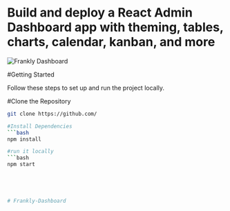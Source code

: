 # Build and deploy a React Admin Dashboard app with theming, tables, charts, calendar, kanban, and more



![Frankly Dashboard](https://github.com/developerMasum/Frankly-Dashboard/assets/121633032/8ccb8af7-0b17-4ec9-b6e6-f8532b4a0b69)

#Getting Started

Follow these steps to set up and run the project locally.

#Clone the Repository

```bash
git clone https://github.com/ 

#Install Dependencies
```bash
npm install  

#run it locally 
```bash
npm start 





#   F r a n k l y - D a s h b o a r d 
 
 
